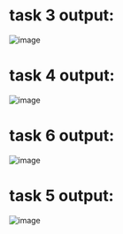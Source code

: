 # task 3 output:
  ![image](https://github.com/user-attachments/assets/33ada9ff-aedf-402a-bcf8-638a13566f5b)

# task 4 output:
  ![image](https://github.com/user-attachments/assets/a7acb743-6947-453d-8a32-9f981ee63ff5)

# task 6 output:
   ![image](https://github.com/user-attachments/assets/e65f0a0a-6b57-47cd-9013-8a1b4bf1bd7f)

# task 5 output:
  ![image](https://github.com/user-attachments/assets/ef4a848b-785a-4753-afc4-84b5795231c9)

   

  
  
